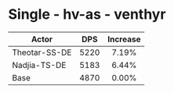 # Single - hv-as - venthyr
| Actor | DPS | Increase |
|---|:---:|:---:|
|Theotar-SS-DE|5220|7.19%|
|Nadjia-TS-DE|5183|6.44%|
|Base|4870|0.00%|
